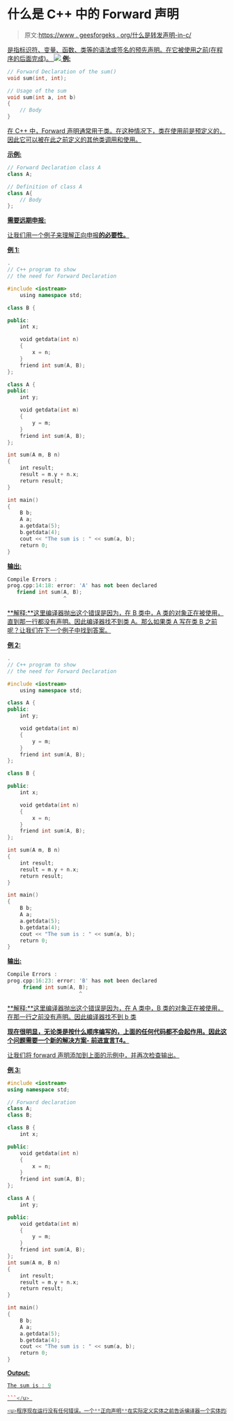 # 什么是 C++ 中的 Forward 声明

> 原文:[https://www . geesforgeks . org/什么是转发声明-in-c/](https://www.geeksforgeeks.org/what-are-forward-declarations-in-c/)

<u>是指标识符、变量、函数、类等的语法或签名的预先声明。在它被使用之前(在程序的后面完成)。
[![](img/3b059c2c9a9f9356f510c196b9f776ce.png)](https://media.geeksforgeeks.org/wp-content/cdn-uploads/20191128195739/CPP-Forward-declarations.png) 
**例:**</u>

```cpp
// Forward Declaration of the sum()
void sum(int, int);

// Usage of the sum
void sum(int a, int b)
{
    // Body
} 
```

<u>在 C++ 中，Forward 声明通常用于类。在这种情况下，类在使用前是预定义的，因此它可以被在此之前定义的其他类调用和使用。</u>

<u>**示例:**</u>

```cpp
// Forward Declaration class A
class A;

// Definition of class A
class A{
    // Body
}; 
```

<u>**<u>需要远期申报:</u>**</u>

<u>让我们用一个例子来理解正向申报**的必要性。**</u>

<u>**例 1:**</u>

```cpp
.
// C++ program to show
// the need for Forward Declaration

#include <iostream>
    using namespace std;

class B {

public:
    int x;

    void getdata(int n)
    {
        x = n;
    }
    friend int sum(A, B);
};

class A {
public:
    int y;

    void getdata(int m)
    {
        y = m;
    }
    friend int sum(A, B);
};

int sum(A m, B n)
{
    int result;
    result = m.y + n.x;
    return result;
}

int main()
{
    B b;
    A a;
    a.getdata(5);
    b.getdata(4);
    cout << "The sum is : " << sum(a, b);
    return 0;
}
```

<u>**输出:**</u>

```cpp
Compile Errors :
prog.cpp:14:18: error: 'A' has not been declared
   friend int sum(A, B);
                  ^ 
```

<u>**解释:**这里编译器抛出这个错误是因为，在 B 类中，A 类的对象正在被使用，直到那一行都没有声明。因此编译器找不到类 A。那么如果类 A 写在类 B 之前呢？让我们在下一个例子中找到答案。</u>

<u>**例 2:**</u>

```cpp
.
// C++ program to show
// the need for Forward Declaration

#include <iostream>
    using namespace std;

class A {
public:
    int y;

    void getdata(int m)
    {
        y = m;
    }
    friend int sum(A, B);
};

class B {

public:
    int x;

    void getdata(int n)
    {
        x = n;
    }
    friend int sum(A, B);
};

int sum(A m, B n)
{
    int result;
    result = m.y + n.x;
    return result;
}

int main()
{
    B b;
    A a;
    a.getdata(5);
    b.getdata(4);
    cout << "The sum is : " << sum(a, b);
    return 0;
}
```

<u>**输出:**</u>

```cpp
Compile Errors :
prog.cpp:16:23: error: 'B' has not been declared
     friend int sum(A, B);
                       ^ 
```

<u>**解释:**这里编译器抛出这个错误是因为，在 A 类中，B 类的对象正在被使用，在那一行之前没有声明。因此编译器找不到 b 类</u>

<u>**现在很明显，无论类是按什么顺序编写的，上面的任何代码都不会起作用。因此这个问题需要一个新的解决方案- **前进宣言**T4。**</u>

<u>让我们将 forward 声明添加到上面的示例中，并再次检查输出。</u>

<u>**例 3:**</u>

```cpp
#include <iostream>
using namespace std;

// Forward declaration
class A;
class B;

class B {
    int x;

public:
    void getdata(int n)
    {
        x = n;
    }
    friend int sum(A, B);
};

class A {
    int y;

public:
    void getdata(int m)
    {
        y = m;
    }
    friend int sum(A, B);
};
int sum(A m, B n)
{
    int result;
    result = m.y + n.x;
    return result;
}

int main()
{
    B b;
    A a;
    a.getdata(5);
    b.getdata(4);
    cout << "The sum is : " << sum(a, b);
    return 0;
}
```

<u>**Output:**

```cpp
The sum is : 9

```</u> 

<u>程序现在运行没有任何错误。一个**正向声明**在实际定义实体之前告诉编译器一个实体的存在。正向声明也可以用于 C++ 中的其他实体，如函数、变量和用户定义的类型。</u>